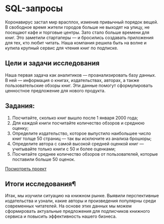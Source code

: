 # SQL-запросы
Коронавирус застал мир врасплох, изменив привычный порядок вещей. В свободное время жители городов больше не выходят на улицу, не посещают кафе и торговые центры. Зато стало больше времени для книг. Это заметили стартаперы — и бросились создавать приложения для тех, кто любит читать. Наша компания решила быть на волне и купила крупный сервис для чтения книг по подписке.

## Цели и задачи исследования
Наша первая задача как аналитиков — проанализировать базу данных. В ней — информация о книгах, издательствах, авторах, а также пользовательские обзоры книг. Эти данные помогут сформулировать ценностное предложение для нового продукта.

## Задания:
1. Посчитайте, сколько книг вышло после 1 января 2000 года;
2. Для каждой книги посчитайте количество обзоров и среднюю оценку;
3. Определите издательство, которое выпустило наибольшее число книг толще 50 страниц — так вы исключите из анализа брошюры;
4. Определите автора с самой высокой средней оценкой книг — учитывайте только книги с 50 и более оценками;
5. Посчитайте среднее количество обзоров от пользователей, которые поставили больше 50 оценок.

[Посмотреть проект](https://github.com/EvgPodd/Data-analysis-projects/blob/main/SQL-%D0%B7%D0%B0%D0%BF%D1%80%D0%BE%D1%81%D1%8B/sql-queries.ipynb)

## Итоги исследования¶
Итак, мы изучили ситуацию на книжном рынке. Выявили перспективные издательства и узнали, какие авторы и произведения популярны среди современных читателей. На основе этих данных мы можем сформировать актуальные предложения для подписчиков книжного сервиса и повысить эффективность нашего бизнеса.
